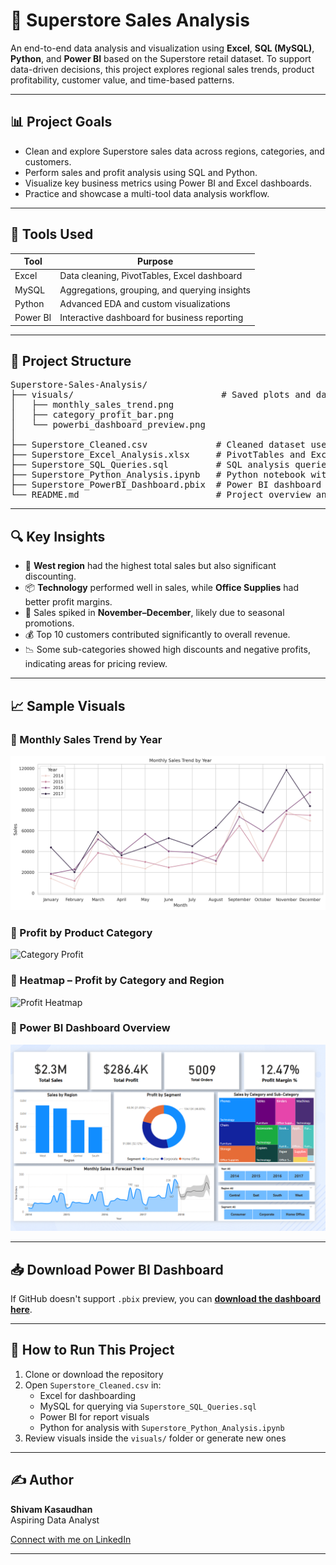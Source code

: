 # 🛒 Superstore Sales Analysis

An end-to-end data analysis and visualization using **Excel**, **SQL (MySQL)**, **Python**, and **Power BI** based on the Superstore retail dataset. To support data-driven decisions, this project explores regional sales trends, product profitability, customer value, and time-based patterns.

---

## 📊 Project Goals

- Clean and explore Superstore sales data across regions, categories, and customers.
- Perform sales and profit analysis using SQL and Python.
- Visualize key business metrics using Power BI and Excel dashboards.
- Practice and showcase a multi-tool data analysis workflow.

---

## 🧰 Tools Used

| Tool     | Purpose                                      |
|----------|----------------------------------------------|
| Excel    | Data cleaning, PivotTables, Excel dashboard  |
| MySQL    | Aggregations, grouping, and querying insights|
| Python   | Advanced EDA and custom visualizations       |
| Power BI | Interactive dashboard for business reporting |

---

## 📁 Project Structure

<pre>
Superstore-Sales-Analysis/
├── visuals/                            # Saved plots and dashboard screenshots
│   ├── monthly_sales_trend.png
│   ├── category_profit_bar.png
│   └── powerbi_dashboard_preview.png
│
├── Superstore_Cleaned.csv             # Cleaned dataset used across tools
├── Superstore_Excel_Analysis.xlsx     # PivotTables and Excel dashboard
├── Superstore_SQL_Queries.sql         # SQL analysis queries
├── Superstore_Python_Analysis.ipynb   # Python notebook with charts and insights
├── Superstore_PowerBI_Dashboard.pbix  # Power BI dashboard file
└── README.md                          # Project overview and instructions
</pre>

---

## 🔍 Key Insights

- 🧭 **West region** had the highest total sales but also significant discounting.
- 📦 **Technology** performed well in sales, while **Office Supplies** had better profit margins.
- 📆 Sales spiked in **November–December**, likely due to seasonal promotions.
- 💰 Top 10 customers contributed significantly to overall revenue.
- 📉 Some sub-categories showed high discounts and negative profits, indicating areas for pricing review.

---

## 📈 Sample Visuals

### 🔹 Monthly Sales Trend by Year
![Monthly Sales](visuals/monthly_sales_trend.png)

### 🔹 Profit by Product Category
![Category Profit](visuals/category_profit_bar.png)

### 🔹 Heatmap – Profit by Category and Region
![Profit Heatmap](visuals/profit_category_region_heatmap.png)


### 🔹 Power BI Dashboard Overview
![Power BI Dashboard](visuals/powerbi_dashboard_preview.png)

---

## 📥 Download Power BI Dashboard

If GitHub doesn't support `.pbix` preview, you can [**download the dashboard here**](https://drive.google.com/file/d/1I9TN-JrzRyL0TGWMG6BXMGqJOycP0J5M/view?usp=sharing).

---

## 🚀 How to Run This Project

1. Clone or download the repository
2. Open `Superstore_Cleaned.csv` in:
   - Excel for dashboarding
   - MySQL for querying via `Superstore_SQL_Queries.sql`
   - Power BI for report visuals
   - Python for analysis with `Superstore_Python_Analysis.ipynb`
3. Review visuals inside the `visuals/` folder or generate new ones

---

## ✍️ Author

**Shivam Kasaudhan**  
Aspiring Data Analyst 

[Connect with me on LinkedIn](https://www.linkedin.com/in/shivamkasaudhan1/)


---


